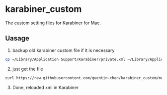 # karabiner_custom

The custom setting files for Karabiner for Mac.

## Uasage

1. backup old karabiner custom file if it is necessary

```bash
cp ~/Library/Application Support/Karabiner/private.xml ~/Library/Application Support/Karabiner/private.xml_bac
```

2. just get the file

```bash
curl https://raw.githubusercontent.com/quentin-chen/karabiner_custom/master/private.xml > ~/Library/Application Support/Karabiner/private.xml
```

3. Done, reloaded xml in Karabiner